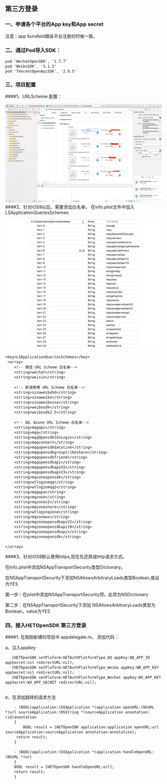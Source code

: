 ## 第三方登录


### 一、申请各个平台的App key和App secret
注意：app bundleId跟各平台注册的时候一致。

### 二、通过Pod导入SDK： 
```
pod 'WechatOpenSDK', '1.7.7'
pod 'WeiboSDK', '3.1.3'
pod 'TencentOpenApiSDK', '2.9.5'
```

### 三、项目配置


####1、URLScheme 配置：

![](/assets/第三方登录URLTypes.jpeg)
####2、针对iOS9以后，需要添加白名单。
在info.plist文件中加入 LSApplicationQueriesSchemes

![](/assets/第三方登录白名单.jpeg)
```
<key>LSApplicationQueriesSchemes</key>
 <array>
    <!-- 微信 URL Scheme 白名单-->
    <string>wechat</string>
    <string>weixin</string>

    <!-- 新浪微博 URL Scheme 白名单-->
    <string>sinaweibohd</string>
    <string>sinaweibo</string>
    <string>sinaweibosso</string>
    <string>weibosdk</string>
    <string>weibosdk2.5</string>

    <!-- QQ、Qzone URL Scheme 白名单-->
    <string>mqqapi</string>
    <string>mqq</string>
    <string>mqqOpensdkSSoLogin</string>
    <string>mqqconnect</string>
    <string>mqqopensdkdataline</string>
    <string>mqqopensdkgrouptribeshare</string>
    <string>mqqopensdkfriend</string>
    <string>mqqopensdkapi</string>
    <string>mqqopensdkapiV2</string>
    <string>mqqopensdkapiV3</string>
    <string>mqzoneopensdk</string>
    <string>wtloginmqq</string>
    <string>wtloginmqq2</string>
    <string>mqqwpa</string>
    <string>mqzone</string>
    <string>mqzonev2</string>
    <string>mqzoneshare</string>
    <string>wtloginqzone</string>
    <string>mqzonewx</string>
    <string>mqzoneopensdkapiV2</string>
    <string>mqzoneopensdkapi19</string>
    <string>mqzoneopensdkapi</string>
    <string>mqzoneopensdk</string>
    
</array>

```

####3、针对iOS9默认使用https,现在先还原成http请求方式。

  在Info.plist中添加NSAppTransportSecurity类型Dictionary。

 在NSAppTransportSecurity下添加NSAllowsArbitraryLoads类型Boolean,值设为YES    

  第一步：在plist中添加NSAppTransportSecurity项，此项为NSDictionary

  第二步：在NSAppTransportSecurity下添加   NSAllowsArbitraryLoads类型为Boolean，value为YES
  
### 四、接入HETOpenSDK 第三方登录


####1. 在刚刚新建的项目中 appdelegate.m， 添加代码：

a、注入appkey
	
```
   [HETOpenSDK setPlaform:HETAuthPlatformType_QQ appKey:QQ_APP_ID appSecret:nil redirectURL:nil];
   [HETOpenSDK setPlaform:HETAuthPlatformType_Weibo appKey:WB_APP_KEY appSecret:nil redirectURL:nil];
   [HETOpenSDK setPlaform:HETAuthPlatformType_Wechat appKey:WX_APP_KEY appSecret:WX_APP_SECRET redirectURL:nil];
  
```


   b、在添加跳转的请求方法
	
```
	- (BOOL)application:(UIApplication *)application openURL:(NSURL *)url sourceApplication:(NSString *)sourceApplication annotation:(id)annotation
	{
    	BOOL result = [HETOpenSDK application:application openURL:url sourceApplication:sourceApplication annotation:annotation];
   	 return result;
	}

	- (BOOL)application:(UIApplication *)application handleOpenURL:(NSURL *)url
	{
   	BOOL result = [HETOpenSDK handleOpenURL:url];
   	return result;
	}
```
